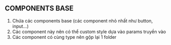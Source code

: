 ## COMPONENTS BASE
1. Chứa các components base (các component nhỏ nhất như button, input...)
2. Các component này nên có thể custom style dựa vào params truyền vào
3. Các component có cùng type nên gộp lại 1 folder